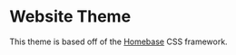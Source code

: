 # Website Theme
This theme is based off of the [Homebase](https://github.com/xenostar/Homebase) CSS framework.
